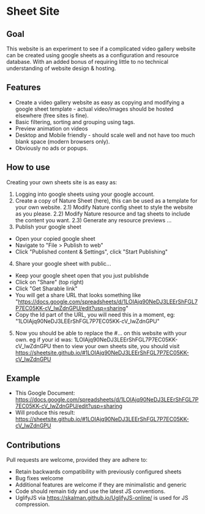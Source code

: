 # Sheet Site
## Goal
This website is an experiment to see if a complicated video gallery website can be created using google sheets as a configuration and resource database. With an added bonus of requiring little to no technical understanding of website design & hosting.

## Features
* Create a video gallery website as easy as copying and modifying a google sheet template - actual video/images should be hosted elsewhere (free sites is fine).
* Basic filtering, sorting and grouping using tags.
* Preview animation on videos
* Desktop and Mobile friendly - should scale well and not have too much blank space (modern browsers only).
* Obviously no ads or popups.

## How to use
Creating your own sheets site is as easy as:
1) Logging into google sheets using your google account.
2) Create a copy of Nature Sheet (here), this can be used as a template for your own website.
2.1) Modify Nature config sheet to style the website as you please.
2.2) Modify Nature resource and tag sheets to include the content you want.
2.3) Generate any resource previews ...
3) Publish your google sheet 
* Open your copied google sheet
* Navigate to "File > Publish to web"
* Click "Published content & Settings", click "Start Publishing"
4) Share your google sheet with public...
* Keep your google sheet open that you just publishde
* Click on "Share" (top right)
* Click "Get Sharable link"
* You will get a share URL that looks something like "https://docs.google.com/spreadsheets/d/1LOIAjq90NeDJ3LEErShFGL7P7EC05KK-cV_IwZdnGPU/edit?usp=sharing"
* Copy the Id part of the URL, you will need this in a moment, eg: "1LOIAjq90NeDJ3LEErShFGL7P7EC05KK-cV_IwZdnGPU"
5) Now you should be able to replace the #... on this website with your own. eg if your id was: 1LOIAjq90NeDJ3LEErShFGL7P7EC05KK-cV_IwZdnGPU then to view your own sheets site, you should visit https://sheetsite.github.io/#1LOIAjq90NeDJ3LEErShFGL7P7EC05KK-cV_IwZdnGPU

## Example
* This Google Document: https://docs.google.com/spreadsheets/d/1LOIAjq90NeDJ3LEErShFGL7P7EC05KK-cV_IwZdnGPU/edit?usp=sharing
* Will produce this result: https://sheetsite.github.io/#1LOIAjq90NeDJ3LEErShFGL7P7EC05KK-cV_IwZdnGPU

## Contributions
Pull requests are welcome, provided they are adhere to:
* Retain backwards compatibility with previously configured sheets
* Bug fixes welcome
* Additional features are welcome if they are minimalistic and generic
* Code should remain tidy and use the latest JS conventions.
* UglifyJS via https://skalman.github.io/UglifyJS-online/ is used for JS compression.